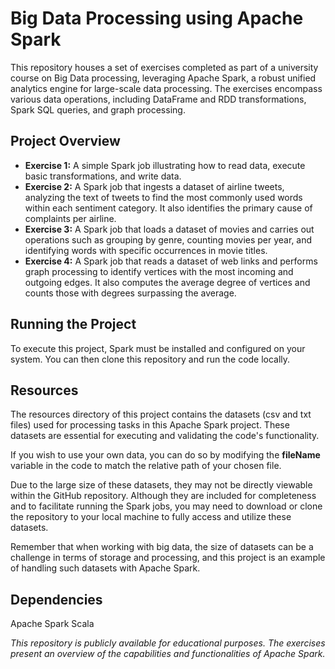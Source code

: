 # Big Data Processing using Apache Spark
This repository houses a set of exercises completed as part of a university course on Big Data processing, leveraging Apache Spark, a robust unified analytics engine for large-scale data processing. The exercises encompass various data operations, including DataFrame and RDD transformations, Spark SQL queries, and graph processing.

## Project Overview
<ul>
  <li><strong>Exercise 1:</strong> A simple Spark job illustrating how to read data, execute basic transformations, and write data.</li> 

  <li><strong>Exercise 2:</strong> A Spark job that ingests a dataset of airline tweets, analyzing the text of tweets to find the most commonly used words within each sentiment category. It also identifies the primary cause   of complaints per airline.</li> 

  <li><strong>Exercise 3:</strong> A Spark job that loads a dataset of movies and carries out operations such as grouping by genre, counting movies per year, and identifying words with specific occurrences in movie titles.   </li> 

  <li><strong>Exercise 4:</strong> A Spark job that reads a dataset of web links and performs graph processing to identify vertices with the most incoming and outgoing edges. It also computes the average degree of vertices    and counts those with degrees surpassing the average.</li> 
</ul>

## Running the Project
To execute this project, Spark must be installed and configured on your system. You can then clone this repository and run the code locally.

## Resources
The resources directory of this project contains the datasets (csv and txt files) used for processing tasks in this Apache Spark project. These datasets are essential for executing and validating the code's functionality.

If you wish to use your own data, you can do so by modifying the <strong>fileName</strong> variable in the code to match the relative path of your chosen file.

Due to the large size of these datasets, they may not be directly viewable within the GitHub repository. Although they are included for completeness and to facilitate running the Spark jobs, you may need to download or clone the repository to your local machine to fully access and utilize these datasets.

Remember that when working with big data, the size of datasets can be a challenge in terms of storage and processing, and this project is an example of handling such datasets with Apache Spark.
## Dependencies
Apache Spark
Scala

<em>This repository is publicly available for educational purposes. The exercises present an overview of the capabilities and functionalities of Apache Spark.</em>
